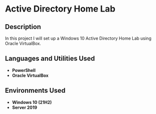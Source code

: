 <h1>Active Directory Home Lab</h1>

<h2>Description</h2>
In this project I will set up a Windows 10 Active Directory Home Lab using Oracle VirtualBox. 

<h2>Languages and Utilities Used</h2>

- <b>PowerShell</b>
- <b>Oracle VirtualBox</b>

<h2>Environments Used</h2>

- <b>Windows 10 (21H2)</b>
- <b>Server 2019</b>
